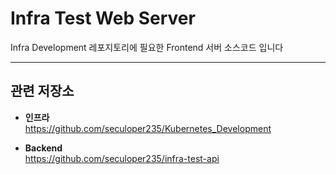 # Infra Test Web Server

Infra Development 레포지토리에 필요한 Frontend 서버 소스코드 입니다

---
## 관련 저장소
* **인프라**\
https://github.com/seculoper235/Kubernetes_Development


* **Backend**\
https://github.com/seculoper235/infra-test-api
